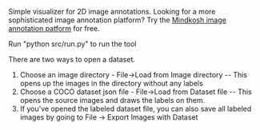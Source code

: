 Simple visualizer for 2D image annotations.
Looking for a more sophisticated image annotation platform? Try the [Mindkosh image annotation patform](https://mindkosh.com/annotation-platform/image-annotation.html) for free.

Run "python src/run.py" to run the tool 

There are two ways to open a dataset.
1. Choose an image directory - File->Load from Image directory -- This opens up the images in the directory without any labels
2. Choose a COCO dataset json file - File->Load from Dataset file -- This opens the source images and draws the labels on them.
3. If you've opened the labeled dataset file, you can also save all labeled images by going to File -> Export Images with Dataset

